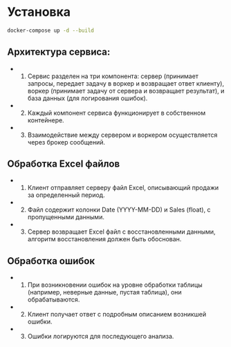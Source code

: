 # Установка

```sh
docker-compose up -d --build
```

## Архитектура сервиса:

- 1. Сервис разделен на три компонента: сервер (принимает запросы, передает задачу в воркер и возвращает ответ клиенту), воркер (принимает задачу от сервера и возвращает результат), и база данных (для логирования ошибок).
- 2. Каждый компонент сервиса функционирует в собственном контейнере.
- 3. Взаимодействие между сервером и воркером осуществляется через брокер сообщений.

## Обработка Excel файлов

- 1. Клиент отправляет серверу файл Excel, описывающий продажи за определенный период.
- 2. Файл содержит колонки Date (YYYY-MM-DD) и Sales (float), с пропущенными данными.
- 3. Сервер возвращает Excel файл с восстановленными данными, алгоритм восстановления должен быть обоснован.

## Обработка ошибок

- 1. При возникновении ошибок на уровне обработки таблицы (например, неверные данные, пустая таблица), они обрабатываются.
- 2. Клиент получает ответ с подробным описанием возникшей ошибки.
- 3. Ошибки логируются для последующего анализа.

